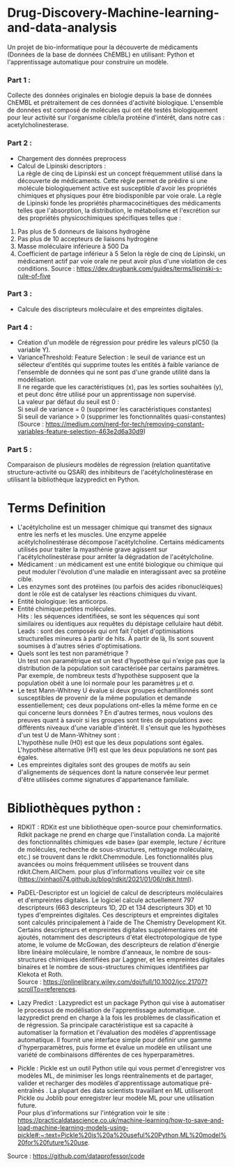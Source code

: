# Drug-Discovery-Machine-learning-and-data-analysis
Un projet de bio-informatique pour la découverte de médicaments (Données de la base de données ChEMBL) en utilisant: Python et l'apprentissage automatique pour construire un modèle. 

### Part 1 :    
Collecte des données originales en biologie depuis la base de données ChEMBL et prétraitement de ces données d'activité biologique. L'ensemble de données est composé de molécules qui ont été testés biologiquement pour leur activité sur l'organisme cible/la protéine d'intérêt, dans notre cas : acetylcholinesterase.  

### Part 2 :  
* Chargement des données preprocess   
* Calcul de Lipinski descriptors :  
La règle de cinq de Lipinski est un concept fréquemment utilisé dans la découverte de médicaments. Cette règle permet de prédire si une molécule biologiquement active est susceptible d'avoir les propriétés chimiques et physiques pour être biodisponible par voie orale. La règle de Lipinski fonde les propriétés pharmacocinétiques des médicaments telles que l'absorption, la distribution, le métabolisme et l'excrétion sur des propriétés physicochimiques spécifiques telles que :
1.	Pas plus de 5 donneurs de liaisons hydrogène
2.	Pas plus de 10 accepteurs de liaisons hydrogène
3.	Masse moléculaire inférieure à 500 Da
4.	Coefficient de partage inférieur à 5
Selon la règle de cinq de Lipinski, un médicament actif par voie orale ne peut avoir plus d'une violation de ces conditions.
Source : https://dev.drugbank.com/guides/terms/lipinski-s-rule-of-five

### Part 3 :
* Calcule des discripteurs molèculaire et des empreintes digitales.

### Part 4 :    
* Création d'un modèle de régression pour prédire les valeurs pIC50 (la variable Y).  
* VarianceThreshold: Feature Selection : le seuil de variance est un sélecteur d'entités qui supprime toutes les entités à faible variance de l'ensemble de données qui ne sont pas d'une grande utilité dans la modélisation.  
Il ne regarde que les caractéristiques (x), pas les sorties souhaitées (y), et peut donc être utilisé pour un apprentissage non supervisé.  
La valeur par défaut du seuil est 0 :  
Si seuil de variance = 0 (supprimer les caractéristiques constantes)  
Si seuil de variance > 0 (supprimer les fonctionnalités quasi-constantes)    
(Source : https://medium.com/nerd-for-tech/removing-constant-variables-feature-selection-463e2d6a30d9)

### Part 5 :  
Comparaison de plusieurs modèles de régression (relation quantitative structure-activité ou QSAR) des inhibiteurs de l'acétylcholinestérase en utilisant la bibliothèque lazypredict en Python.    

# Terms Definition
* L'acétylcholine est un messager chimique qui transmet des signaux entre les nerfs et les muscles. Une enzyme appelée acétylcholinestérase décompose l'acétylcholine. Certains médicaments utilisés pour traiter la myasthénie grave agissent sur l'acétylcholinestérase pour arrêter la dégradation de l'acétylcholine.
* Médicament : un médicament est une entité biologique ou chimique qui peut moduler l'évolution d'une maladie en interagissant avec sa protéine cible.  
* Les enzymes sont des protéines (ou parfois des acides ribonucléiques) dont le rôle est de catalyser les réactions chimiques du vivant.  
* Entité biologique: les anticorps.    
* Entité chimique:petites molécules.      
Hits : les séquences identifiées, se sont les séquences qui sont similaires ou identiques aux requêtes du dépistage cellulaire haut débit.  
Leads : sont des composés qui ont fait l'objet d'optimisations structurelles mineures à partir de hits. À partir de là, Ils sont souvent soumises à d'autres séries d'optimisations.  
* Quels sont les test non paramétrique ?  
Un test non paramétrique est un test d'hypothèse qui n'exige pas que la distribution de la population soit caractérisée par certains paramètres. Par exemple, de nombreux tests d'hypothèse supposent que la population obéit à une loi normale pour les paramètres µ et σ.  
* Le test Mann-Whitney U évalue si deux groupes échantillonnés sont susceptibles de provenir de la même population et demande essentiellement; ces deux populations ont-elles la même forme en ce qui concerne leurs données ? En d'autres termes, nous voulons des preuves quant à savoir si les groupes sont tirés de populations avec différents niveaux d'une variable d'intérêt. Il s'ensuit que les hypothèses d'un test U de Mann-Whitney sont :  
L'hypothèse nulle (H0) est que les deux populations sont égales.    
L'hypothèse alternative (H1) est que les deux populations ne sont pas égales.  
* Les empreintes digitales sont des groupes de motifs au sein d'alignements de séquences dont la nature conservée leur permet d'être utilisées comme signatures d'appartenance familiale.  

# Bibliothèques python :  
* RDKIT : RDKit est une bibliothèque open-source pour cheminformatics. Rdkit package ne prend en charge que l'installation conda. La majorité des fonctionnalités chimiques «de base» (par exemple, lecture / écriture de molécules, recherche de sous-structures, nettoyage moléculaire, etc.) se trouvent dans le rdkit.Chemmodule. Les fonctionnalités plus avancées ou moins fréquemment utilisées se trouvent dans rdkit.Chem.AllChem. pour plus d'informations veuillez voir ce site  (https://xinhaoli74.github.io/blog/rdkit/2021/01/06/rdkit.html).  
* PaDEL-Descriptor est un logiciel de calcul de descripteurs moléculaires et d'empreintes digitales. Le logiciel calcule actuellement 797 descripteurs (663 descripteurs 1D, 2D et 134 descripteurs 3D) et 10 types d'empreintes digitales. Ces descripteurs et empreintes digitales sont calculés principalement à l'aide de The Chemistry Development Kit. Certains descripteurs et empreintes digitales supplémentaires ont été ajoutés, notamment des descripteurs d'état électrotopologique de type atome, le volume de McGowan, des descripteurs de relation d'énergie libre linéaire moléculaire, le nombre d'anneaux, le nombre de sous-structures chimiques identifiées par Laggner, et les empreintes digitales binaires et le nombre de sous-structures chimiques identifiées par Klekota et Roth.  
Source : https://onlinelibrary.wiley.com/doi/full/10.1002/jcc.21707?scrollTo=references.

* Lazy Predict : Lazypredict est un package Python qui vise à automatiser le processus de modélisation de l'apprentissage automatique. . lazypredict prend en charge à la fois les problèmes de classification et de régression. Sa principale caractéristique est sa capacité à automatiser la formation et l'évaluation des modèles d'apprentissage automatique. Il fournit une interface simple pour définir une gamme d'hyperparamètres, puis forme et évalue un modèle en utilisant une variété de combinaisons différentes de ces hyperparamètres.    
  
* Pickle : Pickle est un outil Python utile qui vous permet d'enregistrer vos modèles ML, de minimiser les longs réentraînements et de partager, valider et recharger des modèles d'apprentissage automatique pré-entraînés . La plupart des data scientists travaillant en ML utiliseront Pickle ou Joblib pour enregistrer leur modèle ML pour une utilisation future.  
Pour plus d'informations sur l'intégration voir le site : https://practicaldatascience.co.uk/machine-learning/how-to-save-and-load-machine-learning-models-using-pickle#:~:text=Pickle%20is%20a%20useful%20Python,ML%20model%20for%20future%20use.    


Source : https://github.com/dataprofessor/code
